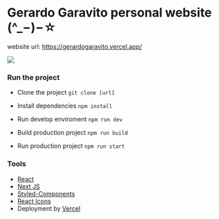 # Gerardo Garavito personal website (^_−)−☆

website url: https://gerardogaravito.vercel.app/

![](hhttps://github.com/gerardogaravito/gera_web/blob/main/public/gera_web.png)

### Run the project
- Clone the project
`git clone [url]`

- Install dependencies
`npm install`

- Run develop enviroment
`npm run dev`

- Build production project
`npm run build`

- Run production project
`npm run start`

### Tools
- [React](http://es.reactjs.org/ "React")
- [Next JS](http://nextjs.org/ "Next JS")
- [Styled-Components](http://styled-components.com/ "Styled-Components")
- [React Icons](https://react-icons.github.io/react-icons/ "React Icons")
- Deployment by [Vercel](http://vercel.com "Vercel")